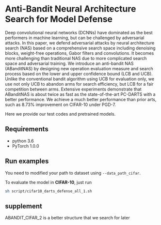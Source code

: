 # Anti-Bandit Neural Architecture Search for Model Defense

Deep convolutional neural networks (DCNNs) have dominated as the best performers in machine learning, but can be challenged by adversarial attacks. In this paper, we defend adversarial attacks by neural architecture search (NAS) based on a comprehensive search space including denoising blocks, weight-free operations, Gabor filters and convolutions. It becomes more challenging than traditional NAS due to  more complicated search space and  adversarial training. We introduce an anti-bandit NAS (ABanditNAS) by designing new operation evaluation measure and search process based on the lower and upper confidence bound (LCB and UCB). Unlike the conventional bandit algorithm using UCB for evaluation only, we use not only UCB to abandon arms for search efficiency, but LCB for a fair competition between arms. Extensive experiments demonstrate that ABanditNAS is about twice as fast as the state-of-the-art PC-DARTS with a better performance. We achieve a much better performance than prior arts, such as  $8.73\%$ improvement on CIFAR-10 under PGD-$7$.

Here we provide our test codes and pretrained models.

## Requirements

- python 3.6
- PyTorch 1.0.0

## Run examples
You need to modified your path to dataset using ```--data_path_cifar```.

To evaluate the model in **CIFAR-10**, just run

```bash
sh script/cifar10_darts_defense_all_1.sh
```

## supplement
ABANDIT_CIFAR_2 is a better structure that we search for later
